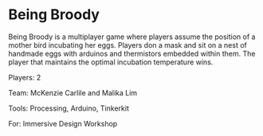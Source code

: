 Being Broody
==============
Being Broody is a multiplayer game where players assume the position of a mother bird incubating her eggs. Players don a mask and sit on a nest of handmade eggs with arduinos and thermistors embedded within them. The player that maintains the optimal incubation temperature wins.

Players: 2  

Team: McKenzie Carlile and Malika Lim  

Tools: Processing, Arduino, Tinkerkit  

For: Immersive Design Workshop
